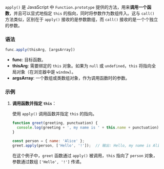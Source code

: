 `apply()` 是 JavaScript 中 `Function.prototype` 提供的方法，用来**调用一个函数**，并且可以显式地指定 `this` 的指向，同时将参数作为数组传入。这与 `call()` 方法类似，区别在于 `apply()` 接收的是参数数组，而 `call()` 接收的是一个个独立的参数。

### 语法

```javascript
func.apply(thisArg, [argsArray])
```

- **func**: 目标函数。
- **thisArg**: 需要绑定的 `this` 对象。如果为 `null` 或 `undefined`，`this` 将指向全局对象（在浏览器中是 `window`）。
- **argsArray**: 一个数组或类数组对象，作为调用函数时的参数。

### 示例

1. **调用函数并指定 `this`**：

   使用 `apply()` 调用函数并指定 `this` 的指向。

   ```javascript
   function greet(greeting, punctuation) {
     console.log(greeting + ', my name is ' + this.name + punctuation);
   }

   const person = { name: 'Alice' };
   greet.apply(person, ['Hello', '!']);  // 输出: Hello, my name is Alice!
   ```

   在这个例子中，`greet` 函数通过 `apply()` 被调用，`this` 指向了 `person` 对象，参数通过数组 `['Hello', '!']` 传递。





